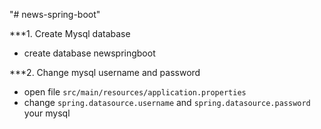 "# news-spring-boot"

***1. Create Mysql database
- create database newspringboot

***2. Change mysql username and password
- open file ```src/main/resources/application.properties```
- change `spring.datasource.username` and `spring.datasource.password` your mysql
